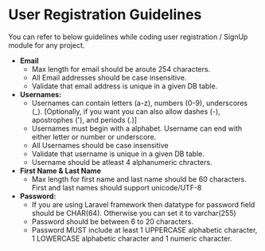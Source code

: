 User Registration Guidelines
============================

You can refer to below guidelines while coding user registration / SignUp module for any project.

* <b>Email</b>
  * Max length for email should be aroute 254 characters.
  * All Email addresses should be case insensitive.
  * Validate that email address is unique in a given DB table.
* <b>Usernames:</b>
  * Usernames can contain letters (a-z), numbers (0-9), underscores (_). [Optionally, if you want you can also allow dashes (-), apostrophes ('), and periods (.)]
  * Usernames must begin with a alphabet. Username can end with either letter or number or underscore.
  * All Usernames should be case insensitive
  * Validate that username is unique in a given DB table.
  * Username should be atleast 4 alphanumeric chracters. 
* <b>First Name & Last Name</b>
  * Max length for first name and last name should be 60 characters. First and last names should support unicode/UTF-8
* <b>Password:</b>
  * If you are using Laravel framework then datatype for password field should be CHAR(64). Otherwise you can set it to varchar(255)
  * Password should be between 6 to 20 characters.
  * Password MUST include at least 1 UPPERCASE alphabetic character, 1 LOWERCASE alphabetic character and 1 numeric character. 

